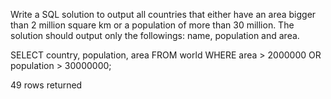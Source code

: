 Write a SQL solution to output all countries that either have an area bigger than 2 million square km or a population of more than 30 million. The solution should output 
only the followings: name, population and area.



SELECT country, population, area FROM world
WHERE area > 2000000
	OR population > 30000000;

49 rows returned